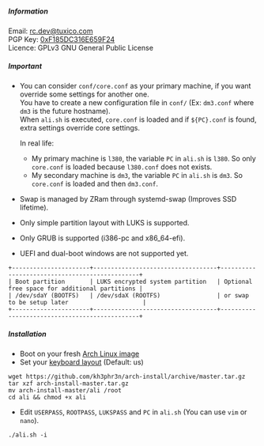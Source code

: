 ##### Information

Email: rc.dev@tuxico.com  
PGP Key: [0xF185DC316E659F24](https://pgp.mit.edu/pks/lookup?op=vindex&search=0xF185DC316E659F24)  
Licence: GPLv3 GNU General Public License  

##### Important

- You can consider `conf/core.conf` as your primary machine, if you want override some settings for another one.  
You have to create a new configuration file in `conf/` (Ex: `dm3.conf` where `dm3` is the future hostname).  
When `ali.sh` is executed, `core.conf` is loaded and if `${PC}.conf` is found, extra settings override core settings.

    In real life:  
    - My primary machine is `l380`, the variable `PC` in `ali.sh` is `l380`. So only `core.conf` is loaded because `l380.conf` does not exists.
    - My secondary machine is `dm3`, the variable `PC` in `ali.sh` is `dm3`. So `core.conf` is loaded and then `dm3.conf`.

- Swap is managed by ZRam through systemd-swap (Improves SSD lifetime).
- Only simple partition layout with LUKS is supported.
- Only GRUB is supported (i386-pc and x86_64-efi).
- UEFI and dual-boot windows are not supported yet.

```
+----------------------+-----------------------------------+-----------------------------------------------+
| Boot partition       | LUKS encrypted system partition   | Optional free space for additional partitions |
| /dev/sdaY (BOOTFS)   | /dev/sdaX (ROOTFS)                | or swap to be setup later                     |
+----------------------+-----------------------------------+-----------------------------------------------+
```

##### Installation

- Boot on your fresh [Arch Linux image](https://www.archlinux.org/download)
- Set your [keyboard layout](https://wiki.archlinux.org/index.php/Installation_guide#Set_the_keyboard_layout) (Default: us)

```
wget https://github.com/kh3phr3n/arch-install/archive/master.tar.gz
tar xzf arch-install-master.tar.gz
mv arch-install-master/ali /root
cd ali && chmod +x ali
```

- Edit `USERPASS`, `ROOTPASS`, `LUKSPASS` and `PC` in `ali.sh` (You can use `vim` or `nano`).

```
./ali.sh -i
```

